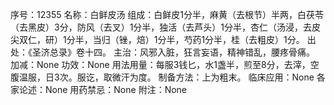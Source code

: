 序号：12355
名称：白鲜皮汤
组成：白鲜皮1分半，麻黄（去根节）半两，白茯苓（去黑皮）3分，防风（去叉）1分半，独活（去芦头）1分半，杏仁（汤浸，去皮尖双仁，研）1分半，当归（锉，焙）1分半，芍药1分半，桂（去粗皮）1分。
出处：《圣济总录》卷十四。
主治：风邪入脏，狂言妄语，精神错乱，腰疼骨痛。
加减：None
功效：None
用法用量：每服3钱匕，水1盏半，煎至8分，去滓，空腹温服，日3次。服讫，取微汗为度。
制备方法：上为粗末。
临床应用：None
各家论述：None
用药禁忌：None
附注：None

